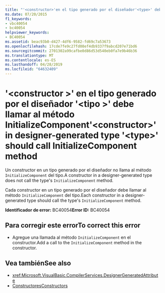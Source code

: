 ```yaml
---
title: "'<constructor>'en el tipo generado por el diseñador'<type>' debe llamar al método InitializeComponent"
ms.date: 07/20/2015
f1_keywords:
- vbc40054
- bc40054
helpviewer_keywords:
- BC40054
ms.assetid: beac93b0-d427-4df6-9582-fd69c7a53673
ms.openlocfilehash: 17cde7fe9c27fd08ef4db9337f9abcd207e71bd6
ms.sourcegitcommit: 2701302a99cafbe0d86d53d540eb0fa7e9b46b36
ms.translationtype: MT
ms.contentlocale: es-ES
ms.lasthandoff: 04/28/2019
ms.locfileid: "64632409"
---
```

# <a name="constructor-in-designer-generated-type-type-should-call-initializecomponent-method"></a><span data-ttu-id="46c4e-102">'\<constructor >' en el tipo generado por el diseñador '\<tipo >' debe llamar al método InitializeComponent</span><span class="sxs-lookup"><span data-stu-id="46c4e-102">'\<constructor>' in designer-generated type '\<type>' should call InitializeComponent method</span></span>
<span data-ttu-id="46c4e-103">Un constructor en un tipo generado por el diseñador no llama al método `InitializeComponent` del tipo.</span><span class="sxs-lookup"><span data-stu-id="46c4e-103">A constructor in a designer-generated type does not call the type's `InitializeComponent` method.</span></span>  
  
 <span data-ttu-id="46c4e-104">Cada constructor en un tipo generado por el diseñador debe llamar al método `InitializeComponent` del tipo.</span><span class="sxs-lookup"><span data-stu-id="46c4e-104">Each constructor in a designer-generated type should call the type's `InitializeComponent` method.</span></span>  
  
 <span data-ttu-id="46c4e-105">**Identificador de error:** BC40054</span><span class="sxs-lookup"><span data-stu-id="46c4e-105">**Error ID:** BC40054</span></span>  
  
## <a name="to-correct-this-error"></a><span data-ttu-id="46c4e-106">Para corregir este error</span><span class="sxs-lookup"><span data-stu-id="46c4e-106">To correct this error</span></span>  
  
- <span data-ttu-id="46c4e-107">Agregue una llamada al método `InitializeComponent` en el constructor.</span><span class="sxs-lookup"><span data-stu-id="46c4e-107">Add a call to the `InitializeComponent` method in the constructor.</span></span>  
  
## <a name="see-also"></a><span data-ttu-id="46c4e-108">Vea también</span><span class="sxs-lookup"><span data-stu-id="46c4e-108">See also</span></span>

- <xref:Microsoft.VisualBasic.CompilerServices.DesignerGeneratedAttribute>
- [<span data-ttu-id="46c4e-109">Constructores</span><span class="sxs-lookup"><span data-stu-id="46c4e-109">Constructors</span></span>](~/docs/visual-basic/programming-guide/concepts/object-oriented-programming.md#constructors)
